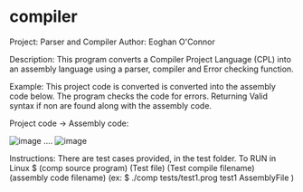 # compiler
Project: Parser and Compiler
Author: Eoghan O'Connor

Description: This program converts a Compiler Project Language (CPL) into an assembly language using a parser, compiler and Error checking function.

Example: 
This project code is converted is converted into the assembly code below. The program checks the code for errors.
Returning Valid syntax if non are found along with the assembly code.

Project code -> Assembly code:

![image](https://user-images.githubusercontent.com/45408401/113144157-dbdb6a80-9224-11eb-8e3b-f03dbe6eaeb8.png) ....       ![image](https://user-images.githubusercontent.com/45408401/113144511-383e8a00-9225-11eb-91d5-a8b8431b5190.png)






Instructions:
There are test cases provided, in the test folder.
To RUN in Linux $ (comp source program) (Test file)  (Test compile filename)  (assembly code filename) 
(ex:   $ ./comp tests/test1.prog test1 AssemblyFile )
